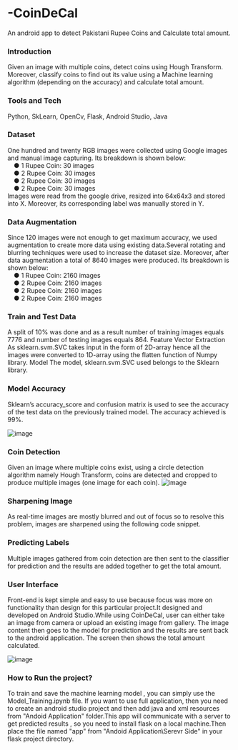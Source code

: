 # -CoinDeCal
An android app to detect Pakistani Rupee Coins and Calculate total amount.

### Introduction
Given an image with multiple coins, detect coins using Hough Transform. Moreover, classify coins to find out its value using a Machine learning algorithm (depending on the accuracy) and calculate total amount.

### Tools and Tech
Python, SkLearn, OpenCv, Flask, Android Studio, Java
### Dataset
One hundred and twenty RGB  images were collected using Google images and manual image capturing. Its breakdown is shown below:<br />
&emsp;●	1 Rupee Coin: 30 images<br />
&emsp;●	2 Rupee Coin: 30 images<br />
&emsp;●	2 Rupee Coin: 30 images<br />
&emsp;●	2 Rupee Coin: 30 images<br />
Images were read from the google drive, resized into 64x64x3 and stored into X. Moreover, its corresponding label was manually stored in Y.

### Data Augmentation

Since 120 images were not enough to get maximum accuracy, we used augmentation to create more data using existing data.Several rotating and blurring techniques were used to increase the dataset size. Moreover, after data augmentation a total of 8640 images were produced. Its breakdown is shown below:<br />
&emsp;●	1 Rupee Coin: 2160 images<br />
&emsp;●	2 Rupee Coin: 2160 images<br />
&emsp;●	2 Rupee Coin: 2160 images<br />
&emsp;●	2 Rupee Coin: 2160 images<br />

### Train and Test Data
A split of 10% was done and as a result number of training images equals 7776 and number of testing images equals 864.
Feature Vector Extraction
As sklearn.svm.SVC takes input in the form of 2D-array hence all the images were converted to 1D-array using the flatten function of Numpy library. 
Model
The model, sklearn.svm.SVC used belongs to the Sklearn library.

### Model Accuracy
Sklearn’s accuracy_score and confusion matrix is used to see the accuracy of the test data on the previously trained model. The accuracy achieved is 99%.

![image](https://user-images.githubusercontent.com/34359431/152700890-fe5a3549-e3fb-47b7-9df9-01a6ce24f2de.png)

### Coin Detection
Given an image where multiple coins exist, using a circle detection algorithm namely Hough Transform, coins are detected and cropped to produce multiple images (one image for each coin).
![image](https://user-images.githubusercontent.com/34359431/152700902-822fb235-ed26-4191-9687-b48d6cf7e37a.png)


### Sharpening Image
As real-time images are mostly blurred and out of focus so to resolve this problem, images are sharpened using the following code snippet.

### Predicting Labels
Multiple images gathered from coin detection are then sent to the classifier for prediction and the results are added together to get the total amount.

### User Interface
Front-end is kept simple and easy to use because focus was more on functionality than design for this particular project.It designed and developed on Android Studio.While using CoinDeCal, user can either take an image from camera or upload an existing image from gallery.  The image content then goes to the model for prediction and the results are sent back to the android application. The screen then shows the total amount calculated.

![image](https://user-images.githubusercontent.com/34359431/152700914-4e9a4a46-b4cd-4137-8f62-5aa6c9280313.png)

### How to Run the project?
To train and save the machine learning model , you can simply use the Model_Training.ipynb file.
If you want to use full application, then you need to create an android studio project and then add java and xml resources from "Andoid Application" folder.This app will communicate with a server to get predicted results , so you need to install flask on a local machine.Then place the file named "app" from  "Andoid Application\Serevr Side" in your flask project directory.

